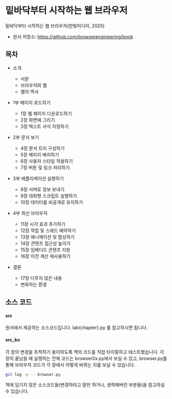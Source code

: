 # 밑바닥부터 시작하는 웹 브라우저

밑바닥부터 시작하는 웹 브라우저(한빛미디어, 2025)
- 원서 저장소: https://github.com/browserengineering/book

## 목차

- 소개
    - 서문
    - 브라우저와 웹
    - 웹의 역사

- 1부 페이지 로드하기
    - 1장 웹 페이지 다운로드하기
    - 2장 화면에 그리기
    - 3장 텍스트 서식 지정하기

- 2부 문서 보기
    - 4장 문서 트리 구성하기
    - 5장 페이지 배치하기
    - 6장 사용자 스타일 적용하기
    - 7장 버튼 및 링크 처리하기

- 3부 애플리케이션 실행하기
    - 8장 서버로 정보 보내기
    - 9장 대화형 스크립트 실행하기
    - 10장 데이터를 비공개로 유지하기

- 4부 최신 브라우저
    - 11장 시각 효과 추가하기
    - 12장 작업 및 스레드 예약하기
    - 13장 애니메이션 및 합성하기
    - 14장 콘텐츠 접근성 높이기
    - 15장 임베디드 콘텐츠 지원
    - 16장 이전 계산 재사용하기

- 결론
    - 17장 다루지 않은 내용
    - 변화하는 환경

## 소스 코드

#### src

원서에서 제공하는 소스코드입니다.
lab{chapter}.py 를 참고하시면 됩니다.

#### src_ko

각 장의 변경을 추적하기 용이하도록 책의 코드를 직접 타이핑하고 테스트했습니다.
각 장이 끝났을 때 실행하는 전체 코드는 browser0x.py에서 보실 수 있고,
browser.py를 통해 브라우저 코드가 각 장에서 어떻게 바뀌는 지를 보실 수 있습니다.

```sh
git log -p -- browser.py
```

책에 담기지 않은 소스코드들(변경하라고 말만 하거나, 생략해버린 부분들)을 참고하실 수 있습니다.
